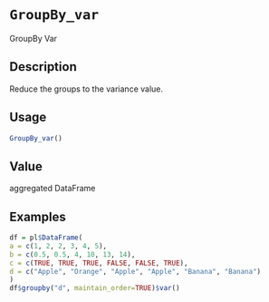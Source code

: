 # `GroupBy_var`

GroupBy Var


## Description

Reduce the groups to the variance value.


## Usage

```r
GroupBy_var()
```


## Value

aggregated DataFrame


## Examples

```r
df = pl$DataFrame(
a = c(1, 2, 2, 3, 4, 5),
b = c(0.5, 0.5, 4, 10, 13, 14),
c = c(TRUE, TRUE, TRUE, FALSE, FALSE, TRUE),
d = c("Apple", "Orange", "Apple", "Apple", "Banana", "Banana")
)
df$groupby("d", maintain_order=TRUE)$var()
```


